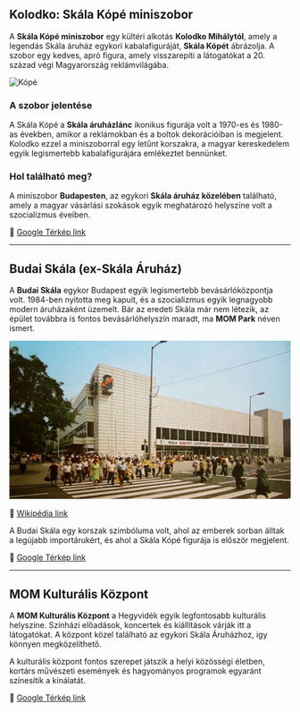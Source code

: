 ## Kolodko: Skála Kópé miniszobor  

A **Skála Kópé miniszobor** egy kültéri alkotás **Kolodko Mihálytól**, amely a legendás Skála áruház egykori kabalafiguráját, **Skála Kópét** ábrázolja. A szobor egy kedves, apró figura, amely visszarepíti a látogatókat a 20. század végi Magyarország reklámvilágába.  

![Kópé](kepek/kope3.jpg)

### A szobor jelentése  
A Skála Kópé a **Skála áruházlánc** ikonikus figurája volt a 1970-es és 1980-as években, amikor a reklámokban és a boltok dekorációiban is megjelent. Kolodko ezzel a miniszoborral egy letűnt korszakra, a magyar kereskedelem egyik legismertebb kabalafigurájára emlékeztet bennünket.  

### Hol található meg?  
A miniszobor **Budapesten**, az egykori **Skála áruház közelében** található, amely a magyar vásárlási szokások egyik meghatározó helyszíne volt a szocializmus éveiben.  

🔗 [Google Térkép link](https://maps.app.goo.gl/Rw34JMFGxTXWMTB5A)  

---

## Budai Skála (ex-Skála Áruház)  

A **Budai Skála** egykor Budapest egyik legismertebb bevásárlóközpontja volt. 1984-ben nyitotta meg kapuit, és a szocializmus egyik legnagyobb modern áruházaként üzemelt. Bár az eredeti Skála már nem létezik, az épület továbbra is fontos bevásárlóhelyszín maradt, ma **MOM Park** néven ismert.  

![Budai Skála](/kepek/buda.jpg)

🔗 [Wikipédia link](https://hu.wikipedia.org/wiki/Skála_Áruház)  

A Budai Skála egy korszak szimbóluma volt, ahol az emberek sorban álltak a legújabb importárukért, és ahol a Skála Kópé figurája is először megjelent.  

🔗 [Google Térkép link](https://maps.app.goo.gl/Q1LxMB9qWar9DVh46)  

---

## MOM Kulturális Központ  

A **MOM Kulturális Központ** a Hegyvidék egyik legfontosabb kulturális helyszíne. Színházi előadások, koncertek és kiállítások várják itt a látogatókat. A központ közel található az egykori Skála Áruházhoz, így könnyen megközelíthető.  

A kulturális központ fontos szerepet játszik a helyi közösségi életben, kortárs művészeti események és hagyományos programok egyaránt színesítik a kínálatát.  

🔗 [Google Térkép link](https://maps.app.goo.gl/Rw34JMFGxTXWMTB5A)  
